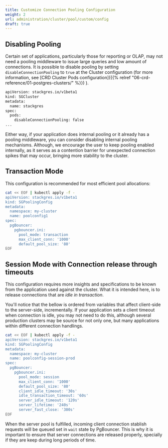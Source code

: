 ```yaml
---
title: Customize Connection Pooling Configuration
weight: 2
url: administration/cluster/pool/custom/config
draft: true
---
```


## Disabling Pooling

Certain set of applications, particularly those for reporting or OLAP, may not need a pooling
 middleware to issue large queries and low amount of connections. It is possible to disable
 pooling by setting `disableConnectionPooling` to `true` at the Cluster configuration (for more
 information, see [CRD Cluster Pods configuration]({{% relref "06-crd-reference/01-postgres-clusters/" %}}) ).

```bash
apiVersion: stackgres.io/v1beta1
kind: SGCluster
metadata:
  name: stackgres
spec:
  pods:
    disableConnectionPooling: false
...
```

Either way, if your application does internal pooling or it already has a pooling middleware, you
 can consider disabling internal pooling mechanisms. Although, we encourage the user to keep pooling
 enabled internally, as it serves as a contention barrier for unexpected connection spikes that may
 occur, bringing more stability to the cluster.

## Transaction Mode

This configuration is recommended for most efficient pool allocations:

```bash
cat << EOF | kubectl apply -f -
apiVersion: stackgres.io/v1beta1
kind: SGPoolingConfig
metadata:
  namespace: my-cluster
  name: poolconfig1
spec:
  pgBouncer:
    pgbouncer.ini:
      pool_mode: transaction
      max_client_conn: '1000'
      default_pool_size: '80'
EOF
```

## Session Mode with Connection release through timeouts

This configuration requires more insights and specifications to be known from the application used
 against the cluster. What it is intended here, is to release connections that are
 _idle in transaction_.

You'll notice that the bellow is ordered from variables that affect client-side to the server-side,
 incrementally. If your application sets a client timeout when connection is idle, you may not need
 to do this, although several production clusters may be source for not only one, but many
 applications within different connection handlings.


```bash
cat << EOF | kubectl apply -f -
apiVersion: stackgres.io/v1beta1
kind: SGPoolingConfig
metadata:
  namespace: my-cluster
  name: poolconfig-session-prod
spec:
  pgBouncer:
    pgbouncer.ini:
      pool_mode: session
      max_client_conn: '1000'
      default_pool_size: '80'
      client_idle_timeout: '30s'
      idle_transaction_timeout: '60s'
      server_idle_timeout: '120s'
      server_lifetime: '240s'
      server_fast_close: '300s'
EOF
```

When the server pool is fulfilled, incoming client connection stablish requests will be queued set
 in `wait` state by PgBouncer. This is why it is important to ensure that server connections are
 released properly, specially if they are keep during long periods of time.
